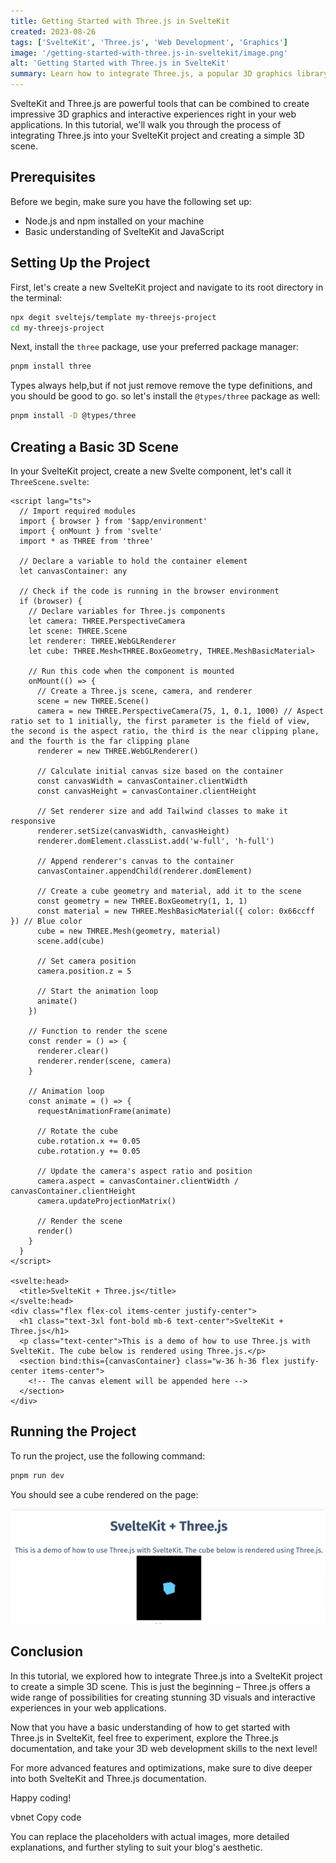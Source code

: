 ```yaml
---
title: Getting Started with Three.js in SvelteKit
created: 2023-08-26
tags: ['SvelteKit', 'Three.js', 'Web Development', 'Graphics']
image: '/getting-started-with-three.js-in-sveltekit/image.png'
alt: 'Getting Started with Three.js in SvelteKit'
summary: Learn how to integrate Three.js, a popular 3D graphics library, with SvelteKit to create stunning interactive 3D visuals for your web applications.
---
```


SvelteKit and Three.js are powerful tools that can be combined to create impressive 3D graphics and interactive experiences right in your web applications. In this tutorial, we'll walk you through the process of integrating Three.js into your SvelteKit project and creating a simple 3D scene.

## Prerequisites

Before we begin, make sure you have the following set up:

- Node.js and npm installed on your machine
- Basic understanding of SvelteKit and JavaScript

## Setting Up the Project

First, let's create a new SvelteKit project and navigate to its root directory in the terminal:

```bash
npx degit sveltejs/template my-threejs-project
cd my-threejs-project
```

Next, install the `three` package, use your preferred package manager:

```bash
pnpm install three
```

Types always help,but if not just remove remove the type definitions, and you should be good to go.
so let's install the `@types/three` package as well:

```bash
pnpm install -D @types/three
```

## Creating a Basic 3D Scene

In your SvelteKit project, create a new Svelte component, let's call it `ThreeScene.svelte`:

```svelte
<script lang="ts">
  // Import required modules
  import { browser } from '$app/environment'
  import { onMount } from 'svelte'
  import * as THREE from 'three'

  // Declare a variable to hold the container element
  let canvasContainer: any

  // Check if the code is running in the browser environment
  if (browser) {
    // Declare variables for Three.js components
    let camera: THREE.PerspectiveCamera
    let scene: THREE.Scene
    let renderer: THREE.WebGLRenderer
    let cube: THREE.Mesh<THREE.BoxGeometry, THREE.MeshBasicMaterial>

    // Run this code when the component is mounted
    onMount(() => {
      // Create a Three.js scene, camera, and renderer
      scene = new THREE.Scene()
      camera = new THREE.PerspectiveCamera(75, 1, 0.1, 1000) // Aspect ratio set to 1 initially, the first parameter is the field of view, the second is the aspect ratio, the third is the near clipping plane, and the fourth is the far clipping plane
      renderer = new THREE.WebGLRenderer()

      // Calculate initial canvas size based on the container
      const canvasWidth = canvasContainer.clientWidth
      const canvasHeight = canvasContainer.clientHeight

      // Set renderer size and add Tailwind classes to make it responsive
      renderer.setSize(canvasWidth, canvasHeight)
      renderer.domElement.classList.add('w-full', 'h-full')

      // Append renderer's canvas to the container
      canvasContainer.appendChild(renderer.domElement)

      // Create a cube geometry and material, add it to the scene
      const geometry = new THREE.BoxGeometry(1, 1, 1)
      const material = new THREE.MeshBasicMaterial({ color: 0x66ccff }) // Blue color
      cube = new THREE.Mesh(geometry, material)
      scene.add(cube)

      // Set camera position
      camera.position.z = 5

      // Start the animation loop
      animate()
    })

    // Function to render the scene
    const render = () => {
      renderer.clear()
      renderer.render(scene, camera)
    }

    // Animation loop
    const animate = () => {
      requestAnimationFrame(animate)

      // Rotate the cube
      cube.rotation.x += 0.05
      cube.rotation.y += 0.05

      // Update the camera's aspect ratio and position
      camera.aspect = canvasContainer.clientWidth / canvasContainer.clientHeight
      camera.updateProjectionMatrix()

      // Render the scene
      render()
    }
  }
</script>

<svelte:head>
  <title>SvelteKit + Three.js</title>
</svelte:head>
<div class="flex flex-col items-center justify-center">
  <h1 class="text-3xl font-bold mb-6 text-center">SvelteKit + Three.js</h1>
  <p class="text-center">This is a demo of how to use Three.js with SvelteKit. The cube below is rendered using Three.js.</p>
  <section bind:this={canvasContainer} class="w-36 h-36 flex justify-center items-center">
    <!-- The canvas element will be appended here -->
  </section>
</div>
```

## Running the Project

To run the project, use the following command:

```bash
pnpm run dev
```

You should see a cube rendered on the page:

![Three.js cube](SvelteKit-Three-js.png)

## Conclusion

In this tutorial, we explored how to integrate Three.js into a SvelteKit project to create a simple 3D scene. This is just the beginning – Three.js offers a wide range of possibilities for creating stunning 3D visuals and interactive experiences in your web applications.

Now that you have a basic understanding of how to get started with Three.js in SvelteKit, feel free to experiment, explore the Three.js documentation, and take your 3D web development skills to the next level!

For more advanced features and optimizations, make sure to dive deeper into both SvelteKit and Three.js documentation.

Happy coding!

vbnet
Copy code

You can replace the placeholders with actual images, more detailed explanations, and further styling to suit your blog's aesthetic.
